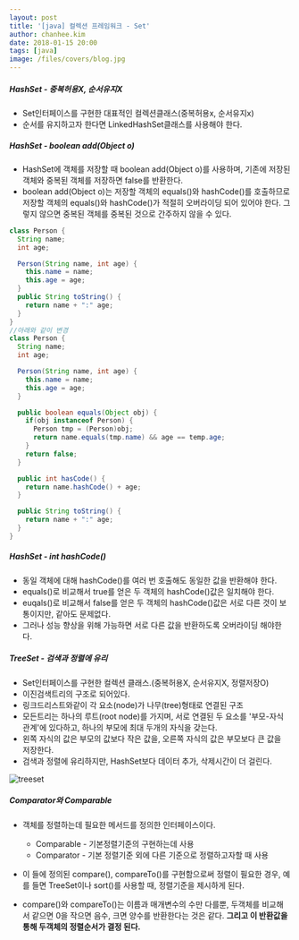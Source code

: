 ```yaml
---
layout: post
title: '[java] 컬렉션 프레임워크 - Set'
author: chanhee.kim
date: 2018-01-15 20:00
tags: [java]
image: /files/covers/blog.jpg
---
```


##### HashSet - 중복허용X, 순서유지X
- Set인터페이스를 구현한 대표적인 컬렉션클래스(중복허용x, 순서유지x)
- 순서를 유지하고자 한다면 LinkedHashSet클래스를 사용해야 한다.

##### HashSet - boolean add(Object o)
- HashSet에 객체를 저장할 때 boolean add(Object o)를 사용하며, 기존에 저장된 객체와 중복된 객체를 저장하면 false를 반환한다.
- boolean add(Object o)는 저장할 객체의 equals()와 hashCode()를 호출하므로 저장할 객체의 equals()와 hashCode()가 적절히 오버라이딩 되어 있어야 한다. 그렇지 않으면 중복된 객체를 중복된 것으로 간주하지 않을 수 있다.

```java
class Person {
  String name;
  int age;

  Person(String name, int age) {
    this.name = name;
    this.age = age;
  }
  public String toString() {
    return name + ":" age;
  }
}
//아래와 같이 변경
class Person {
  String name;
  int age;

  Person(String name, int age) {
    this.name = name;
    this.age = age;
  }

  public boolean equals(Object obj) {
    if(obj instanceof Person) {
      Person tmp = (Person)obj;
      return name.equals(tmp.name) && age == temp.age;
    }
    return false;
  }

  public int hasCode() {
    return name.hashCode() + age;
  }

  public String toString() {
    return name + ":" age;
  }
}
```

##### HashSet - int hashCode()
- 동일 객체에 대해 hashCode()를 여러 번 호출해도 동일한 값을 반환해야 한다.
- equals()로 비교해서 true를 얻은 두 객체의 hashCode()값은 일치해야 한다.
- euqals()로 비교해서 false를 얻은 두 객체의 hashCode()값은 서로 다른 것이 보통이지만, 같아도 문제없다.
- 그러나 성능 향상을 위해 가능하면 서로 다른 값을 반환하도록 오버라이딩 해야한다.

##### TreeSet - 검색과 정렬에 유리
- Set인터페이스를 구현한 컬렉션 클래스.(중복허용X, 순서유지X, 정렬저장O)
- 이진검색트리의 구조로 되어있다.
- 링크드리스트와같이 각 요소(node)가 나무(tree)형태로 연결된 구조
- 모든트리는 하나의 루트(root node)를 가지며, 서로 연결된 두 요소를 '부모-자식관계'에 있다하고, 하나의 부모에 최대 두개의 자식을 갖는다.
- 왼쪽 자식의 값은 부모의 값보다 작은 값을, 오른쪽 자식의 값은 부모보다 큰 값을 저장한다.
- 검색과 정렬에 유리하지만, HashSet보다 데이터 추가, 삭제시간이 더 걸린다.

<img src="{{ site.baseurl }}/assets/images/treeset.png" alt="treeset">

##### Comparator와 Comparable
- 객체를 정렬하는데 필요한 메서드를 정의한 인터페이스이다.
  - Comparable - 기본정렬기준의 구현하는데 사용
  - Comparator - 기본 정렬기준 외에 다른 기준으로 정렬하고자할 때 사용

- 이 들에 정의된 compare(), compareTo()를 구현함으로써 정렬이 필요한 경우, 예를 들면 TreeSet이나 sort()를 사용할 때, 정렬기준을 제시하게 된다.

- compare()와 compareTo()는 이름과 매개변수의 수만 다를뿐, 두객체를 비교해서 같으면 0을 작으면 음수, 크면 양수를 반환한다는 것은 같다. **그리고 이 반환값을 통해 두객체의 정렬순서가 결정 된다.**
